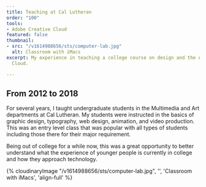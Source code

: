 ```yaml
---
title: Teaching at Cal Lutheran
order: "100"
tools:
- Adobe Creative Cloud
featured: false
thumbnail:
- src: "/v1614988656/sts/computer-lab.jpg"
  alt: Classroom with iMacs
excerpt: My experience in teaching a college course on design and the Adobe Creative
  Cloud.

---
```

## From 2012 to 2018

For several years, I taught undergraduate students in the Multimedia and Art departments at Cal Lutheran. My students were instructed in the basics of graphic design, typography, web design, animation, and video production. This was an entry level class that was popular with all types of students including those there for their major requirement.

Being out of college for a while now, this was a great opportunity to better understand what the experience of younger people is currently in college and how they approach technology.

{% cloudinaryImage "/v1614988656/sts/computer-lab.jpg", '', 'Classroom with iMacs', 'align-full' %}